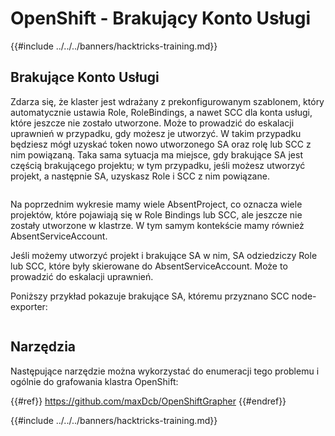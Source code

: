 # OpenShift - Brakujący Konto Usługi

{{#include ../../../banners/hacktricks-training.md}}

## Brakujące Konto Usługi

Zdarza się, że klaster jest wdrażany z prekonfigurowanym szablonem, który automatycznie ustawia Role, RoleBindings, a nawet SCC dla konta usługi, które jeszcze nie zostało utworzone. Może to prowadzić do eskalacji uprawnień w przypadku, gdy możesz je utworzyć. W takim przypadku będziesz mógł uzyskać token nowo utworzonego SA oraz rolę lub SCC z nim powiązaną. Taka sama sytuacja ma miejsce, gdy brakujące SA jest częścią brakującego projektu; w tym przypadku, jeśli możesz utworzyć projekt, a następnie SA, uzyskasz Role i SCC z nim powiązane.

<figure><img src="../../../images/openshift-missing-service-account-image1.png" alt=""><figcaption></figcaption></figure>

Na poprzednim wykresie mamy wiele AbsentProject, co oznacza wiele projektów, które pojawiają się w Role Bindings lub SCC, ale jeszcze nie zostały utworzone w klastrze. W tym samym kontekście mamy również AbsentServiceAccount.

Jeśli możemy utworzyć projekt i brakujące SA w nim, SA odziedziczy Role lub SCC, które były skierowane do AbsentServiceAccount. Może to prowadzić do eskalacji uprawnień.

Poniższy przykład pokazuje brakujące SA, któremu przyznano SCC node-exporter:

<figure><img src="../../../images/openshift-missing-service-account-image2.png" alt=""><figcaption></figcaption></figure>

## Narzędzia

Następujące narzędzie można wykorzystać do enumeracji tego problemu i ogólnie do grafowania klastra OpenShift:

{{#ref}}
https://github.com/maxDcb/OpenShiftGrapher
{{#endref}}



{{#include ../../../banners/hacktricks-training.md}}
